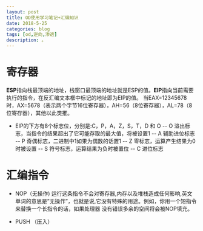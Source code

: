 ```yaml
---
layout: post
title: OD使用学习笔记+汇编知识
date: 2018-5-25
categories: blog
tags: [od,逆向,渗透]
description: 。
---
```



# 寄存器
**ESP**指向栈最顶端的地址，栈窗口最顶端的地址就是ESP的值。**EIP**指向当前需要执行的指令，在反汇编文本框中标记的地址即为EIP的值。
当EAX=12345678时，AX=5678（表示两个字节16位寄存器），AH=56（8位寄存器），AL=78（8位寄存器），其他以此类推。

- EIP的下方有8个标志位，分别是:C，P，A，Z，S，T，D 和 O
  -- O 溢出标志，当指令的结果超出了它可能存取的最大值，将被设置1
  -- A 辅助进位标志
  -- P 奇偶标志，二进制中1如果为偶数的话置1
  -- Z 零标志，运算产生结果为0时被设置
  -- S 符号标志，运算结果为负时被置位
  -- C 进位标志

# 汇编指令
- NOP（无操作)
运行这条指令不会对寄存器,内存以及堆栈造成任何影响,英文单词的意思是”无操作”，也就是说,它没有特殊的用途。例如，你用一个短指令来替换一个长指令的话，如果处理器   没有错误多余的空间将会被NOP填充。


- PUSH （压入）
